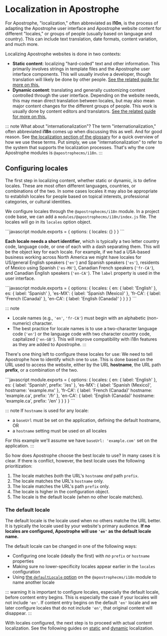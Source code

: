 # Localization in Apostrophe

For Apostrophe, "localization," often abbreviated as **l10n**, is the process of adapting the Apostrophe user interface and Apostrophe website content for different "locales," or groups of people (usually based on language and country). This can include text translation, date formats, content variation, and much more.

Localizing Apostrophe websites is done in two contexts:

- **Static content**: localizing "hard-coded" text and other information. This primarily involves strings in template files and the Apostrophe user interface components. This will usually involve a developer, though translation will likely be done by other people. [See the related guide for more on this.](static.md)
- **Dynamic content**: translating and generally customizing content controlled through the user interface. Depending on the website needs, this may mean direct translation between locales, but may also mean major content changes for the different groups of people. This work is usually done by content editors and translators. [See the related guide for more on this.](dynamic.md)

::: note What about "internationalization"?
The term "internationalization," often abbreviated **i18n** comes up when discussing this as well. And for good reason. See [the localization section of the glossary](/reference/glossary.md#localization-terms) for a quick overview of how we use these terms. Put simply, we use "internationalization" to refer to the system that supports the localization processes. That's why the core Apostrophe modules is `@apostrophecms/i18n`.
:::

## Configuring locales

The first step in localizing content, whether static or dynamic, is to define locales. These are most often different languages, countries, or combinations of the two. In some cases locales it may also be appropriate to establish locales for people based on topical interests, professional categories, or cultural identities.


We configure locales through the `@apostrophecms/i18n` module. In a project code base, we can add a `modules/@apostrophecms/i18n/index.js` file. The locales will go in its `locales` option object.

<AposCodeBlock>
  ```javascript
    module.exports = {
      options: {
        locales: {}
      }
    }
  ```
  <template v-slot:caption>
    modules/@apostrophecms/i18n/index.js
  </template>
</AposCodeBlock>

**Each locale needs a short identifier**, which is typically a two letter country code, language code, or one of each with a dash separating them. This will be the object key for each locale. For example, if we had a USA-based business working across North America we might have locales for US/general English speakers (`'en'`) and Spanish speakers (`'es'`), residents of Mexico using Spanish (`'es-MX'`), Canadian French speakers (`'fr-CA'`), and Canadian English speakers (`'en-CA'`). The `label` property is used in the user interface.

<AposCodeBlock>
  ```javascript
    module.exports = {
      options: {
        locales: {
          en: {
            label: 'English'
          },
          es: {
            label: 'Spanish'
          },
          'es-MX': {
            label: 'Spanish (Mexico)'
          },
          'fr-CA': {
            label: 'French (Canada)'
          },
          'en-CA': {
            label: 'English (Canada)'
          }
        }
      }
    }
  ```
  <template v-slot:caption>
    modules/@apostrophecms/i18n/index.js
  </template>
</AposCodeBlock>

::: note
- Locale names (e.g., `'en'`, `'fr-CA'`) must begin with an alphabetic (non-numeric) character.
- The best practice for locale names is to use a two-character language code (`'en'`) or the language code with two character country code, capitalized (`'en-GB'`). This will improve compatibility with i18n features as they are added to Apostrophe.
:::

There's one thing left to configure these locales for use: We need to tell Apostrophe how to identify which one to use. This is done based on the URL used to access the website, either by the URL **hostname**, the URL path **prefix**, or a combination of the two.

<AposCodeBlock>
  ```javascript
    module.exports = {
      options: {
        locales: {
          en: {
            label: 'English'
          },
          es: {
            label: 'Spanish',
            prefix: '/es'
          },
          'es-MX': {
            label: 'Spanish (Mexico)',
            hostname: 'example.mx'
          },
          'fr-CA': {
            label: 'French (Canada)'
            hostname: 'example.ca',
            prefix: '/fr'
          },
          'en-CA': {
            label: 'English (Canada)'
            hostname: 'example.ca',
            prefix: '/en'
          }
        }
      }
    }
  ```
  <template v-slot:caption>
    modules/@apostrophecms/i18n/index.js
  </template>
</AposCodeBlock>

::: note
If `hostname` is used for any locale:
- a `baseUrl` must be set on the application, defining the default hostname, OR
- a `hostname` setting must be used on all locales

For this example we'll assume we have `baseUrl: 'example.com'` set on the application.
:::

So how does Apostrophe choose the best locale to use? In many cases it is clear. If there is conflict, however, the best locale uses the following prioritization:
1. The locale matches *both* the URL's `hostname` *and* path `prefix`.
2. The locale matches the URL's `hostname` only.
3. The locale matches the URL's path `prefix` only.
4. The locale is higher in the configuration object.
5. The locale is the default locale (when no other locale matches).

### The default locale

The default locale is the locale used when no others matche the URL better. It is typically the locale used by your website's primary audience. **If no locales are configured, Apostrophe will use `'en'` as the default locale name.**

The default locale can be changed in one of the following ways:
- Configuring one locale (ideally the first) with *no* `prefix` or `hostname` properties
- Making sure no lower-specificity locales appear earlier in the `locales` configuration
- Using [the `defaultLocale` option](/reference/modules/i18n.md) on the `@apostrophecms/i18n` module to name another locale

::: warning
It is important to configure locales, especially the default locale, before content entry begins. This is especially the case if your locales will not include `'en'`. If content entry begins on the default `'en'` locale and we later configure locales that do not include `'en'`, that original content will disappear.
:::

With locales configured, the next step is to proceed with actual content localization. See the following guides on [static](static.md) and [dynamic](dynamic.md) localization.
